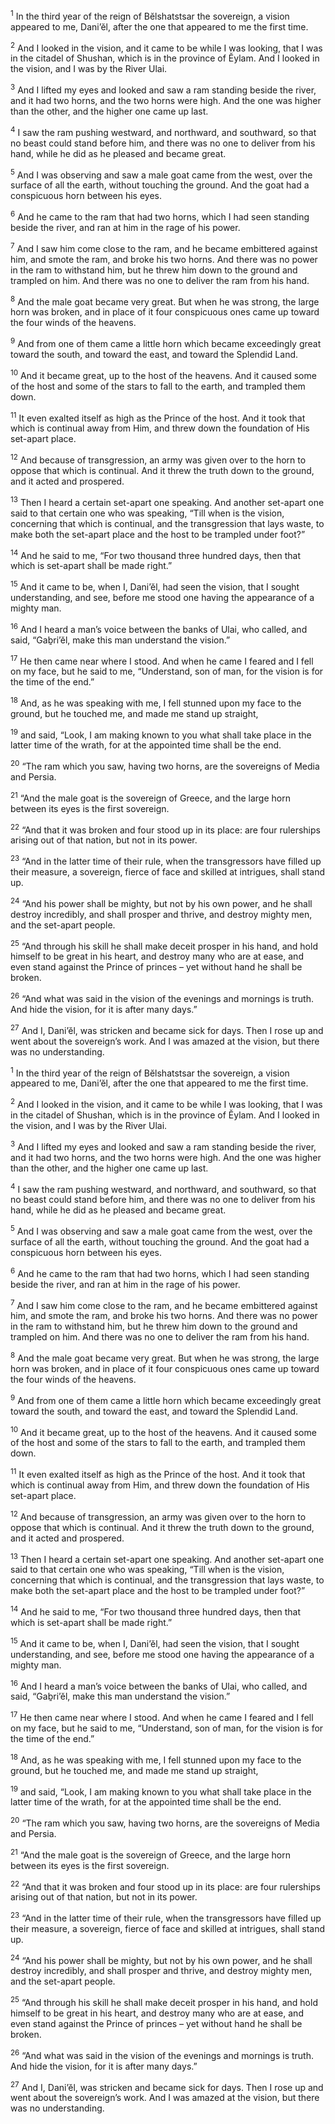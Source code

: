 <sup>1</sup> In the third year of the reign of Bĕlshatstsar the sovereign, a vision appeared to me, Dani’ĕl, after the one that appeared to me the first time.

<sup>2</sup> And I looked in the vision, and it came to be while I was looking, that I was in the citadel of Shushan, which is in the province of Ĕylam. And I looked in the vision, and I was by the River Ulai.

<sup>3</sup> And I lifted my eyes and looked and saw a ram standing beside the river, and it had two horns, and the two horns were high. And the one was higher than the other, and the higher one came up last.

<sup>4</sup> I saw the ram pushing westward, and northward, and southward, so that no beast could stand before him, and there was no one to deliver from his hand, while he did as he pleased and became great.

<sup>5</sup> And I was observing and saw a male goat came from the west, over the surface of all the earth, without touching the ground. And the goat had a conspicuous horn between his eyes.

<sup>6</sup> And he came to the ram that had two horns, which I had seen standing beside the river, and ran at him in the rage of his power.

<sup>7</sup> And I saw him come close to the ram, and he became embittered against him, and smote the ram, and broke his two horns. And there was no power in the ram to withstand him, but he threw him down to the ground and trampled on him. And there was no one to deliver the ram from his hand.

<sup>8</sup> And the male goat became very great. But when he was strong, the large horn was broken, and in place of it four conspicuous ones came up toward the four winds of the heavens.

<sup>9</sup> And from one of them came a little horn which became exceedingly great toward the south, and toward the east, and toward the Splendid Land.

<sup>10</sup> And it became great, up to the host of the heavens. And it caused some of the host and some of the stars to fall to the earth, and trampled them down.

<sup>11</sup> It even exalted itself as high as the Prince of the host. And it took that which is continual away from Him, and threw down the foundation of His set-apart place.

<sup>12</sup> And because of transgression, an army was given over to the horn to oppose that which is continual. And it threw the truth down to the ground, and it acted and prospered.

<sup>13</sup> Then I heard a certain set-apart one speaking. And another set-apart one said to that certain one who was speaking, “Till when is the vision, concerning that which is continual, and the transgression that lays waste, to make both the set-apart place and the host to be trampled under foot?”

<sup>14</sup> And he said to me, “For two thousand three hundred days, then that which is set-apart shall be made right.”

<sup>15</sup> And it came to be, when I, Dani’ĕl, had seen the vision, that I sought understanding, and see, before me stood one having the appearance of a mighty man.

<sup>16</sup> And I heard a man’s voice between the banks of Ulai, who called, and said, “Gaḇri’ĕl, make this man understand the vision.”

<sup>17</sup> He then came near where I stood. And when he came I feared and I fell on my face, but he said to me, “Understand, son of man, for the vision is for the time of the end.”

<sup>18</sup> And, as he was speaking with me, I fell stunned upon my face to the ground, but he touched me, and made me stand up straight,

<sup>19</sup> and said, “Look, I am making known to you what shall take place in the latter time of the wrath, for at the appointed time shall be the end.

<sup>20</sup> “The ram which you saw, having two horns, are the sovereigns of Media and Persia.

<sup>21</sup> “And the male goat is the sovereign of Greece, and the large horn between its eyes is the first sovereign.

<sup>22</sup> “And that it was broken and four stood up in its place: are four rulerships arising out of that nation, but not in its power.

<sup>23</sup> “And in the latter time of their rule, when the transgressors have filled up their measure, a sovereign, fierce of face and skilled at intrigues, shall stand up.

<sup>24</sup> “And his power shall be mighty, but not by his own power, and he shall destroy incredibly, and shall prosper and thrive, and destroy mighty men, and the set-apart people.

<sup>25</sup> “And through his skill he shall make deceit prosper in his hand, and hold himself to be great in his heart, and destroy many who are at ease, and even stand against the Prince of princes – yet without hand he shall be broken.

<sup>26</sup> “And what was said in the vision of the evenings and mornings is truth. And hide the vision, for it is after many days.”

<sup>27</sup> And I, Dani’ĕl, was stricken and became sick for days. Then I rose up and went about the sovereign’s work. And I was amazed at the vision, but there was no understanding.

<sup>1</sup> In the third year of the reign of Bĕlshatstsar the sovereign, a vision appeared to me, Dani’ĕl, after the one that appeared to me the first time.

<sup>2</sup> And I looked in the vision, and it came to be while I was looking, that I was in the citadel of Shushan, which is in the province of Ĕylam. And I looked in the vision, and I was by the River Ulai.

<sup>3</sup> And I lifted my eyes and looked and saw a ram standing beside the river, and it had two horns, and the two horns were high. And the one was higher than the other, and the higher one came up last.

<sup>4</sup> I saw the ram pushing westward, and northward, and southward, so that no beast could stand before him, and there was no one to deliver from his hand, while he did as he pleased and became great.

<sup>5</sup> And I was observing and saw a male goat came from the west, over the surface of all the earth, without touching the ground. And the goat had a conspicuous horn between his eyes.

<sup>6</sup> And he came to the ram that had two horns, which I had seen standing beside the river, and ran at him in the rage of his power.

<sup>7</sup> And I saw him come close to the ram, and he became embittered against him, and smote the ram, and broke his two horns. And there was no power in the ram to withstand him, but he threw him down to the ground and trampled on him. And there was no one to deliver the ram from his hand.

<sup>8</sup> And the male goat became very great. But when he was strong, the large horn was broken, and in place of it four conspicuous ones came up toward the four winds of the heavens.

<sup>9</sup> And from one of them came a little horn which became exceedingly great toward the south, and toward the east, and toward the Splendid Land.

<sup>10</sup> And it became great, up to the host of the heavens. And it caused some of the host and some of the stars to fall to the earth, and trampled them down.

<sup>11</sup> It even exalted itself as high as the Prince of the host. And it took that which is continual away from Him, and threw down the foundation of His set-apart place.

<sup>12</sup> And because of transgression, an army was given over to the horn to oppose that which is continual. And it threw the truth down to the ground, and it acted and prospered.

<sup>13</sup> Then I heard a certain set-apart one speaking. And another set-apart one said to that certain one who was speaking, “Till when is the vision, concerning that which is continual, and the transgression that lays waste, to make both the set-apart place and the host to be trampled under foot?”

<sup>14</sup> And he said to me, “For two thousand three hundred days, then that which is set-apart shall be made right.”

<sup>15</sup> And it came to be, when I, Dani’ĕl, had seen the vision, that I sought understanding, and see, before me stood one having the appearance of a mighty man.

<sup>16</sup> And I heard a man’s voice between the banks of Ulai, who called, and said, “Gaḇri’ĕl, make this man understand the vision.”

<sup>17</sup> He then came near where I stood. And when he came I feared and I fell on my face, but he said to me, “Understand, son of man, for the vision is for the time of the end.”

<sup>18</sup> And, as he was speaking with me, I fell stunned upon my face to the ground, but he touched me, and made me stand up straight,

<sup>19</sup> and said, “Look, I am making known to you what shall take place in the latter time of the wrath, for at the appointed time shall be the end.

<sup>20</sup> “The ram which you saw, having two horns, are the sovereigns of Media and Persia.

<sup>21</sup> “And the male goat is the sovereign of Greece, and the large horn between its eyes is the first sovereign.

<sup>22</sup> “And that it was broken and four stood up in its place: are four rulerships arising out of that nation, but not in its power.

<sup>23</sup> “And in the latter time of their rule, when the transgressors have filled up their measure, a sovereign, fierce of face and skilled at intrigues, shall stand up.

<sup>24</sup> “And his power shall be mighty, but not by his own power, and he shall destroy incredibly, and shall prosper and thrive, and destroy mighty men, and the set-apart people.

<sup>25</sup> “And through his skill he shall make deceit prosper in his hand, and hold himself to be great in his heart, and destroy many who are at ease, and even stand against the Prince of princes – yet without hand he shall be broken.

<sup>26</sup> “And what was said in the vision of the evenings and mornings is truth. And hide the vision, for it is after many days.”

<sup>27</sup> And I, Dani’ĕl, was stricken and became sick for days. Then I rose up and went about the sovereign’s work. And I was amazed at the vision, but there was no understanding.

